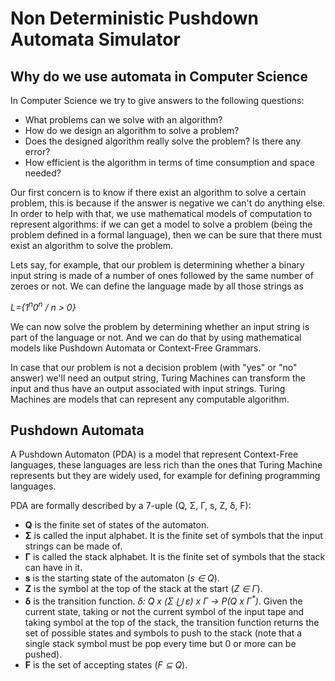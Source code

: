 # Non Deterministic Pushdown Automata Simulator

## Why do we use automata in Computer Science

In Computer Science we try to give answers to the following questions:

- What problems can we solve with an algorithm?
- How do we design an algorithm to solve a problem?
- Does the designed algorithm really solve the problem? Is there any error?
- How efficient is the algorithm in terms of time consumption and space needed?

Our first concern is to know if there exist an algorithm to solve a certain problem, this is because if the 
answer is negative we can't do anything else. In order to help with that, we use mathematical models of computation 
to represent algorithms: if we can get a model to solve a problem (being the problem defined in a formal language),
then we can be sure that there must exist an algorithm to solve the problem.

Lets say, for example, that our problem is determining whether a binary input string is made of a number of ones 
followed by the same number of zeroes or not. We can define the language made by all those strings as

_L={1<sup>n</sup>0<sup>n</sup> / n > 0}_
 
We can now solve the problem by determining whether an input string is part of the language or not. And we can do that
by using mathematical models like Pushdown Automata or Context-Free Grammars.

In case that our problem is not a decision problem (with "yes" or "no" answer) we'll need an output string, 
Turing Machines can transform the input and thus have an output associated with input strings. Turing Machines 
are models that can represent any computable algorithm.

## Pushdown Automata

A Pushdown Automaton (PDA) is a model that represent Context-Free languages, these languages are less rich than the 
ones that Turing Machine represents but they are widely used, for example for defining programming languages.

PDA are formally described by a 7-uple (Q, Σ, Γ, s, Z, δ, F):

- __Q__ is the finite set of states of the automaton.
- __Σ__ is called the input alphabet. It is the finite set of symbols that the input strings can be made of.  
- __Γ__ is called the stack alphabet. It is the finite set of symbols that the stack can have in it.
- __s__ is the starting state of the automaton (_s ∈ Q_).
- __Z__ is the symbol at the top of the stack at the start (_Z ∈ Γ_).
- __δ__ is the transition function. _δ: Q x (Σ ⋃ ε) x Γ → P(Q x Γ<sup>*</sup>)_. Given the current state, taking or not 
the current symbol of the input tape and taking symbol at the top of the stack, the transition function returns
the set of possible states and symbols to push to the stack (note that a single stack symbol must be pop every
time but 0 or more can be pushed).
- __F__ is the set of accepting states (_F ⊆ Q_).